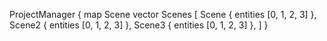 ProjectManager {
    map Scene
    vector Scenes [
        Scene {
            entities [0, 1, 2, 3]
        }, Scene2 {
            entities [0, 1, 2, 3]
        }, Scene3 {
            entities [0, 1, 2, 3]
        },
    ]
}